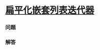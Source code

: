 # [扁平化嵌套列表迭代器](https://leetcode-cn.com/problems/flatten-nested-list-iterator)

### 问题

### 解答

```

```

